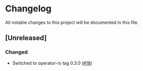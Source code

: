 # Changelog

All notable changes to this project will be documented in this file.

## [Unreleased]

### Changed
- Switched to operator-rs tag 0.3.0 ([#18])

[#18]: https://github.com/stackabletech/hdfs-operator/pull/18
